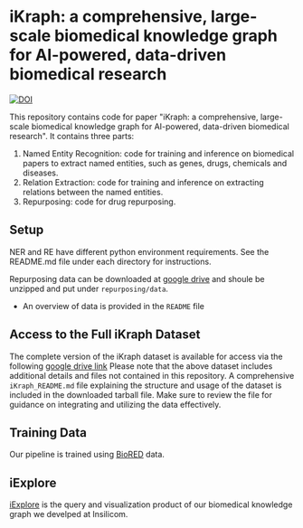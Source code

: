 # iKraph: a comprehensive, large-scale biomedical knowledge graph for AI-powered, data-driven biomedical research

[![DOI](https://zenodo.org/badge/910135942.svg)](https://doi.org/10.5281/zenodo.14577964)

This repository contains code for paper "iKraph: a comprehensive, large-scale biomedical knowledge graph for AI-powered, data-driven biomedical research". It contains three parts:
1. Named Entity Recognition: code for training and inference on biomedical papers to extract named entities, such as genes, drugs, chemicals and diseases.
2. Relation Extraction: code for training and inference on extracting relations between the named entities.
3. Repurposing: code for drug repurposing.

## Setup

NER and RE have different python environment requirements. See the README.md file under each directory for instructions.

Repurposing data can be downloaded at [google drive](https://drive.google.com/file/d/1OliLj7OZ2M6f65Ws5ZSlU-tXdEQEIG9e/view?usp=sharing) and shoule be unzipped and put under `repurposing/data`.
* An overview of data is provided in the `README` file

## Access to the Full iKraph Dataset
The complete version of the iKraph dataset is available for access via the following [google drive link](https://drive.google.com/file/d/1ImT6wCM3woA9u2_vqmu_Obzglu0eqLi0/view?usp=sharing)
Please note that the above dataset includes additional details and files not contained in this repository. A comprehensive `iKraph_README.md` file explaining the structure and usage of the dataset is included in the downloaded tarball file. Make sure to review the file for guidance on integrating and utilizing the data effectively.

## Training Data

Our pipeline is trained using [BioRED](https://academic.oup.com/bib/article/23/5/bbac282/6645993) data. 

## iExplore

[iExplore](https://biokde.com/) is the query and visualization product of our biomedical knowledge graph we develped at Insilicom.
